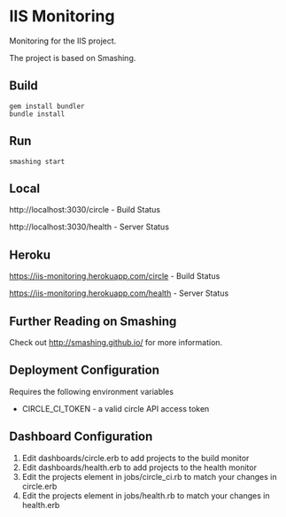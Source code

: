 IIS Monitoring
====
Monitoring for the IIS project.

The project is based on Smashing.

Build
----
```
gem install bundler
bundle install
```

Run
----
```
smashing start
```

Local
----
http://localhost:3030/circle - Build Status

http://localhost:3030/health - Server Status

Heroku
----
https://iis-monitoring.herokuapp.com/circle - Build Status

https://iis-monitoring.herokuapp.com/health - Server Status


Further Reading on Smashing
----
Check out http://smashing.github.io/ for more information.

Deployment Configuration
----

Requires the following environment variables

 * CIRCLE_CI_TOKEN - a valid circle API access token
 
Dashboard Configuration
----

1. Edit dashboards/circle.erb to add projects to the build monitor
2. Edit dashboards/health.erb to add projects to the health monitor
3. Edit the projects element in jobs/circle_ci.rb to match your changes in circle.erb
4. Edit the projects element in jobs/health.rb to match your changes in health.erb